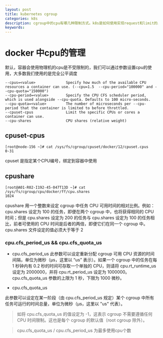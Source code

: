 ```yaml
---
layout: post
title: kubernetes cgroup
categories: k8s
description: cgroup中的cpu有哪几种限制方式。k8s是如何使用实现request和limit的。
keywords:
---
```


# docker 中cpu的管理

默认，容器会使用物理机的cpu是不受限制的，我们可以通过参数设置cpu的使用，大多数我们使用的是完全公平调度

```
--cpus=<value>              Specify how much of the available CPU resources a container can use. (--cpu=1.5  --cpu-period="100000" and --cpu-quota="150000")
--cpu-period=<value>        Specify the CPU CFS scheduler period, which is used alongside --cpu-quota. Defaults to 100 micro-seconds.
--cpu-quota=<value>         The number of microseconds per --cpu-period that the container is limited to before throttled. 
--cpuset-cpus               Limit the specific CPUs or cores a container can use.
--cpu-shares                CPU shares (relative weight)
```

## cpuset-cpus
```
[root@node-156 ~]# cat /sys/fs/cgroup/cpuset/docker/12/cpuset.cpus
0-31
```
cpuset 是指定某个CPU编号，绑定到容器中使用

## cpushare
```
[root@A01-R02-I192-45-047T13D ~]# cat /sys/fs/cgroup/cpu/docker/ff/cpu.shares
1024
```
cpushare 用一个整数来设定 cgroup 中任务 CPU 可用时间的相对比例。例如： cpu.shares 设定为 100 的任务，即便在两个 cgroup 中，也将获得相同的 CPU 时间；但是 cpu.shares 设定为 200 的任务与 cpu.shares 设定为 100 的任务相比，前者可使用的 CPU 时间是后者的两倍，即便它们在同一个 cgroup 中。cpu.shares 文件设定的值必须大于等于 2

### cpu.cfs_period_us && cpu.cfs_quota_us

-  cpu.cfs_period_us
  此参数可以设定重新分配 cgroup 可用 CPU 资源的时间间隔，单位为微秒（µs，这里以 “us” 表示）。如果一个 cgroup 中的任务在每 1 秒钟内有 0.2 秒的时间可存取一个单独的 CPU，则请将 cpu.rt_runtime_us 设定为 2000000，并将 cpu.rt_period_us 设定为 1000000。cpu.cfs_quota_us 参数的上限为 1 秒，下限为 1000 微秒。


-  cpu.cfs_quota_us

  此参数可以设定在某一阶段（由 cpu.cfs_period_us 规定）某个 cgroup 中所有任务可运行的时间总量，单位为微秒（µs，这里以 "us" 代表）。

> 如将 cpu.cfs_quota_us 的值设定为 -1，这表示 cgroup 不需要遵循任何 CPU 时间限制。这也是每个 cgroup 的默认值（root cgroup 除外）。

> cpu.cfs_quota_us / cpu.cfs_period_us 为最多使用cpu个数






